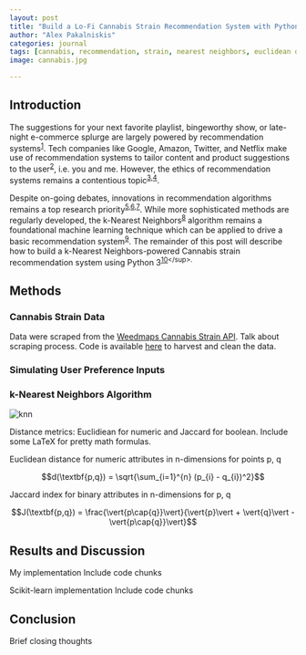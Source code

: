 ```yaml
---
layout: post
title: "Build a Lo-Fi Cannabis Strain Recommendation System with Python"
author: "Alex Pakalniskis"
categories: journal
tags: [cannabis, recommendation, strain, nearest neighbors, euclidean distance, jaccard index, data science, python, pandas, scipy, scikit-learn]
image: cannabis.jpg 

---
```

## Introduction
The suggestions for your next favorite playlist, bingeworthy show, or late-night e-commerce splurge are largely powered by recommendation systems<sup>[1](https://en.wikipedia.org/wiki/Recommender_system)</sup>. Tech companies like Google, Amazon, Twitter, and Netflix make use of recommendation systems to tailor content and product suggestions to the user<sup>[2](https://aisel.aisnet.org/cgi/viewcontent.cgi?article=1146&context=icis2004)</sup>, i.e. you and me. However, the ethics of recommendation systems remains a contentious topic<sup>[3](https://link.springer.com/chapter/10.1007/978-3-642-13226-1_10),[4](https://www.usenix.org/system/files/conference/soups2014/soups14-paper-zhang.pdf)</sup>. 

Despite on-going debates, innovations in recommendation algorithms remains a top research priority<sup>[5](https://link.springer.com/article/10.1007/s12652-018-0928-7),[6](https://www.sciencedirect.com/science/article/pii/S0167923618301970),[7](https://ieeexplore.ieee.org/abstract/document/8616805)</sup>. While more sophisticated methods are regularly developed, the k-Nearest Neighbors<sup>[8](https://en.wikipedia.org/wiki/K-nearest_neighbors_algorithm)</sup> algorithm remains a foundational machine learning technique which can be applied to drive a basic recommendation system<sup>[9](https://www.sciencedirect.com/science/article/pii/S221083271400026X)</sup>. The remainder of this post will describe how to build a k-Nearest Neighbors-powered Cannabis strain recommendation system using Python 3<sup>[10](https://en.wikipedia.org/wiki/Python_(programming_language))</sup>.

## Methods
### Cannabis Strain Data
Data were scraped from the [Weedmaps Cannabis Strain API](https://api-g.weedmaps.com/wm/v1/strains). Talk about scraping process. Code is available [here](https://github.com/Build-Week-Med-Cabinet-2-MP/bw-med-cabinet-2-ml/tree/master/code) to harvest and clean the data.

### Simulating User Preference Inputs

### k-Nearest Neighbors Algorithm
![knn](https://upload.wikimedia.org/wikipedia/commons/thumb/e/e7/KnnClassification.svg/200px-KnnClassification.svg.png)

Distance metrics: Euclidiean for numeric and Jaccard for boolean. Include some LaTeX for pretty math formulas.

Euclidean distance for numeric attributes in n-dimensions for points p, q

$$d(\textbf{p,q}) = \sqrt{\sum_{i=1}^{n} (p_{i} - q_{i})^2}$$

Jaccard index for binary attributes in n-dimensions for p, q

$$J(\textbf{p,q}) = \frac{\vert{p\cap{q}}\vert}{\vert{p}\vert + \vert{q}\vert - \vert{p\cap{q}}\vert}$$


## Results and Discussion
My implementation
Include code chunks

Scikit-learn implementation
Include code chunks

## Conclusion
Brief closing thoughts
